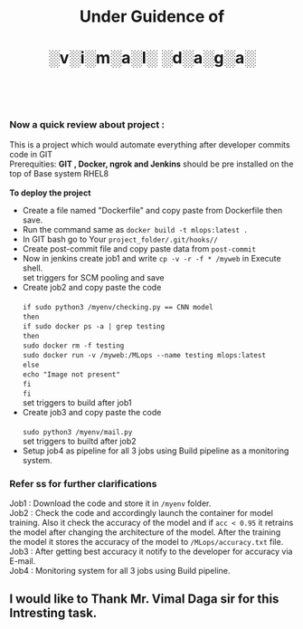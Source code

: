 # <div align=center> Under Guidence of </div>
# <div align=center> ░v░i░m░a░l░ ░d░a░g░a░</div><br/><br/>
### Now a quick review about project :<br/>
This is a project which would automate everything after developer commits code in GIT<br/>
Prerequities: **GIT , Docker, ngrok and Jenkins** should be pre installed on the top of Base system RHEL8<br/><br/>
**To deploy the project**
- Create a file named "Dockerfile" and copy paste from Dockerfile then save.
- Run the command same as `docker build -t mlops:latest .`
- In GIT bash go to Your `project_folder/.git/hooks//`
- Create post-commit file and copy paste data from `post-commit`
- Now in jenkins create job1 and write `cp -v -r -f * /myweb` in Execute shell.<br/>
  set triggers for SCM pooling and save
- Create job2 and copy paste the code <br/><br/>
`if sudo python3 /myenv/checking.py == CNN model`<br/>
`then`<br/>
`if sudo docker ps -a | grep testing`<br/>
`then`<br/>
`sudo docker rm -f testing`<br/>
`sudo docker run -v /myweb:/MLops --name testing mlops:latest`<br/>
`else`<br/>
`echo "Image not present"`<br/>
`fi`<br/>
`fi`<br/>
   set triggers to build after job1
- Create job3 and copy paste the code <br/><br/>
  `sudo python3 /myenv/mail.py`<br/>
   set triggers to builtd after job2
- Setup job4  as pipeline for all 3 jobs using Build pipeline as a monitoring system.

### Refer ss for further clarifications

Job1 : Download the code and store it in `/myenv` folder.<br/>
Job2 : Check the code and accordingly launch the container for model training. Also it check the accuracy of the model and if `acc < 0.95` it retrains the model after changing the architecture of the model. After the training the model it stores the accuracy of the model to `/MLops/accuracy.txt` file.<br/>
Job3 : After getting best accuracy it notify to the developer for accuracy via E-mail.<br/>
Job4 : Monitoring system for all 3 jobs using Build pipeline.<br/>



## I would like to Thank Mr. Vimal Daga sir for this Intresting task.
